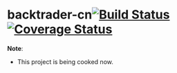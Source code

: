backtrader-cn[![Build Status](https://travis-ci.org/pandalibin/backtrader-cn.svg?branch=master)](https://travis-ci.org/pandalibin/backtrader-cn)[![Coverage Status](https://coveralls.io/repos/github/pandalibin/backtrader-cn/badge.svg?branch=master)](https://coveralls.io/github/pandalibin/backtrader-cn?branch=master)
==========
**Note**:

* This project is being cooked now.


